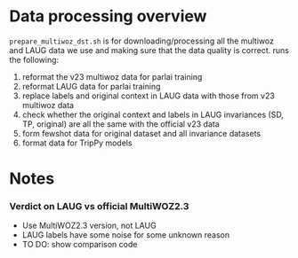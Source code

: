 # Data processing overview

`prepare_multiwoz_dst.sh` is for downloading/processing all the multiwoz and LAUG data we use and making sure that the data quality is correct. 
runs the following: 
1. reformat the v23 multiwoz data for parlai training
2. reformat LAUG data for parlai training
3. replace labels and original context in LAUG data with those from v23 multiwoz data 
4. check whether the original context and labels in LAUG invariances (SD, TP, original) are all the same with the official v23 data 
5. form fewshot data for original dataset and all invariance datasets
6. format data for TripPy models 

# Notes

### Verdict on LAUG vs official MultiWOZ2.3
- Use MultiWOZ2.3 version, not LAUG 
- LAUG labels have some noise for some unknown reason 
- TO DO: show comparison code 